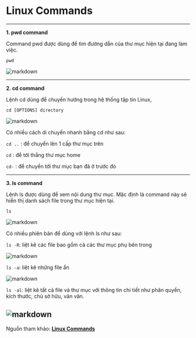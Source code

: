 # Linux Commands
---
**1. pwd command**


Command pwd được dùng để tìm đường dẫn của thư mục hiện tại đang làm việc.

```pwd```

![markdown](https://github.com/Toeeeee/Thuc_tap_VCCorp/blob/main/Linux/Images/Screenshot%20from%202022-12-13%2011-16-13.png?raw=true)

---

**2. cd command**

Lệnh cd dùng để chuyển hướng trong hệ thống tập tin Linux,

```cd [OPTIONS] directory```

![markdown](https://github.com/Toeeeee/Thuc_tap_VCCorp/blob/main/Linux/Images/Screenshot%20from%202022-12-13%2011-23-08.png?raw=true)

Có nhiều cách di chuyển nhanh bằng cd như sau:

```cd ..``` : để chuyển lên 1 cấp thư mục trên

```cd``` : để tới thẳng thư mục home

```cd-``` : để chuyển tới thư mục bạn đã ở trước đó

--- 
**3. ls command** 

Lệnh ls được dùng để xem nội dung thư mục. Mặc định là command này sẽ hiển thị danh sách file trong thư mục hiện tại.

```ls```

![markdown](https://github.com/Toeeeee/Thuc_tap_VCCorp/blob/main/Linux/Images/Screenshot%20from%202022-12-13%2011-35-10.png?raw=true)


Có nhiều phiên bản để dùng với lệnh ls như sau:

```ls -R```: liệt kê các file bao gồm cả các thư mục phụ bên trong

![markdown](https://github.com/Toeeeee/Thuc_tap_VCCorp/blob/main/Linux/Images/Screenshot%20from%202022-12-13%2011-36-49.png?raw=true)


```ls -a```: liệt kê những file ẩn

![markdown](https://github.com/Toeeeee/Thuc_tap_VCCorp/blob/main/Linux/Images/Screenshot%20from%202022-12-13%2011-39-02.png?raw=true)

```ls -al```: liệt kê tất cả file và thư mục với thông tin chi tiết như phân quyền, kích thước, chủ sở hữu, vân vân.

![markdown](https://github.com/Toeeeee/Thuc_tap_VCCorp/blob/main/Linux/Images/Screenshot%20from%202022-12-13%2011-40-26.png?raw=true)
--- 

Nguồn tham khảo: [**Linux Commands**](https://www.hostinger.vn/huong-dan/cac-lenh-co-ban-trong-linux)
